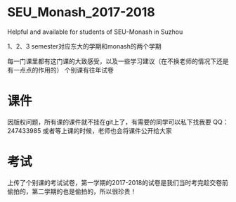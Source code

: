 ﻿# SEU_Monash_2017-2018
Helpful and available for students of SEU-Monash in Suzhou

1、2、3 semester对应东大的学期和monash的两个学期

每一门课里都有这门课的大致感受，以及一些学习建议（在不换老师的情况下还是有一点点的作用的）
个别课有往年试卷

# 课件

因版权问题，所有课的课件就不挂在git上了，有需要的同学可以私下找我要 QQ：247433985
或者等上课的时候，老师也会将课件公开给大家

# 考试

上传了个别课的考试试卷，第一学期的2017-2018的试卷是我们当时考完趁交卷前偷拍的，第二学期的也是偷拍的，所以很珍贵！


